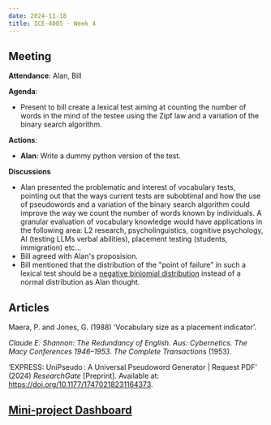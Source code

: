 ```yaml
---
date: 2024-11-18
title: ICE-4005 - Week 4
---
```

## Meeting

**Attendance**: Alan, Bill

**Agenda**:
  - Present to bill create a lexical test aiming at counting the number of words in the mind of the testee using the Zipf law and a variation of the binary search algorithm.

**Actions**:
- **Alan**: Write a dummy python version of the test.

**Discussions**
- Alan presented the problematic and interest of vocabulary tests, pointing out that the ways current tests are subobtimal and how the use of pseudowords and a variation of the binary search algorithm could improve the way we count the number of words known by individuals. A granular evaluation of vocabulary knowledge would have applications in the following area: L2 research, psycholinguistics, cognitive psychology, AI (testing LLMs verbal abilities), placement testing (students, immigration) etc...
- Bill agreed with Alan's proposision.
- Bill mentioned that the distribution of the "point of failure" in such a lexical test should be a [negative biniomial distribution](https://en.wikipedia.org/wiki/Negative_binomial_distribution) instead of a normal distribution as Alan thought.


## Articles

Maera, P. and Jones, G. (1988) ‘Vocabulary size as a placement indicator’.

_Claude E. Shannon: The Redundancy of English. Aus: Cybernetics. The Macy Conferences 1946–1953. The Complete Transactions_ (1953).

‘EXPRESS: UniPseudo : A Universal Pseudoword Generator | Request PDF’ (2024) _ResearchGate_ [Preprint]. Available at: https://doi.org/10.1177/17470218231164373.



## [Mini-project Dashboard](<./ice-4005-dashboard>)